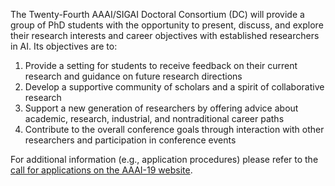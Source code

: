 The Twenty-Fourth AAAI/SIGAI Doctoral Consortium (DC) will provide a group of PhD students with the opportunity to present, discuss, and explore their research interests and career objectives with established researchers in AI. Its objectives are to:

1. Provide a setting for students to receive feedback on their current research and guidance on future research directions
1. Develop a supportive community of scholars and a spirit of collaborative research
1. Support a new generation of researchers by offering advice about academic, research, industrial, and nontraditional career paths
1. Contribute to the overall conference goals through interaction with other researchers and participation in conference events

For additional information (e.g., application procedures) please refer to the [call for applications on the AAAI-19 website](http://aaai.org/Conferences/AAAI-19/aaai19dccall/).

